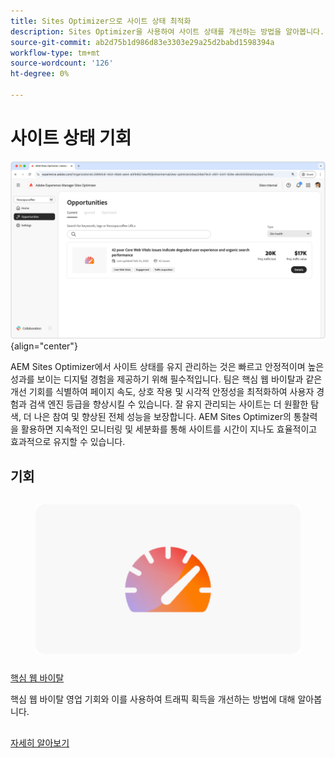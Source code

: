 ```yaml
---
title: Sites Optimizer으로 사이트 상태 최적화
description: Sites Optimizer을 사용하여 사이트 상태를 개선하는 방법을 알아봅니다.
source-git-commit: ab2d75b1d986d83e3303e29a25d2babd1598394a
workflow-type: tm+mt
source-wordcount: '126'
ht-degree: 0%

---
```



# 사이트 상태 기회

![사이트 상태 확인 기회](./assets/site-health/hero.png){align="center"}

AEM Sites Optimizer에서 사이트 상태를 유지 관리하는 것은 빠르고 안정적이며 높은 성과를 보이는 디지털 경험을 제공하기 위해 필수적입니다. 팀은 핵심 웹 바이탈과 같은 개선 기회를 식별하여 페이지 속도, 상호 작용 및 시각적 안정성을 최적화하여 사용자 경험과 검색 엔진 등급을 향상시킬 수 있습니다. 잘 유지 관리되는 사이트는 더 원활한 탐색, 더 나은 참여 및 향상된 전체 성능을 보장합니다. AEM Sites Optimizer의 통찰력을 활용하면 지속적인 모니터링 및 세분화를 통해 사이트를 시간이 지나도 효율적이고 효과적으로 유지할 수 있습니다.

## 기회

<!-- CARDS

* ../documentation/opportunities/core-web-vitals.md
  {title=Core web vitals}
  {image=../assets/common/card-performance.png}

-->
<!-- START CARDS HTML - DO NOT MODIFY BY HAND -->
<div class="columns">
    <div class="column is-half-tablet is-half-desktop is-one-third-widescreen" aria-label="Core web vitals">
        <div class="card" style="height: 100%; display: flex; flex-direction: column; height: 100%;">
            <div class="card-image">
                <figure class="image x-is-16by9">
                    <a href="../documentation/opportunities/core-web-vitals.md" title="핵심 웹 바이탈" target="_blank" rel="referrer">
                        <img class="is-bordered-r-small" src="../assets/common/card-performance.png" alt="핵심 웹 바이탈"
                             style="width: 100%; aspect-ratio: 16 / 9; object-fit: cover; overflow: hidden; display: block; margin: auto;">
                    </a>
                </figure>
            </div>
            <div class="card-content is-padded-small" style="display: flex; flex-direction: column; flex-grow: 1; justify-content: space-between;">
                <div class="top-card-content">
                    <p class="headline is-size-6 has-text-weight-bold">
                        <a href="../documentation/opportunities/core-web-vitals.md" target="_blank" rel="referrer" title="핵심 웹 바이탈">핵심 웹 바이탈</a>
                    </p>
                    <p class="is-size-6">핵심 웹 바이탈 영업 기회와 이를 사용하여 트래픽 획득을 개선하는 방법에 대해 알아봅니다.</p>
                </div>
                <a href="../documentation/opportunities/core-web-vitals.md" target="_blank" rel="referrer" class="spectrum-Button spectrum-Button--outline spectrum-Button--primary spectrum-Button--sizeM" style="align-self: flex-start; margin-top: 1rem;">
                    <span class="spectrum-Button-label has-no-wrap has-text-weight-bold">자세히 알아보기</span>
                </a>
            </div>
        </div>
    </div>
</div>
<!-- END CARDS HTML - DO NOT MODIFY BY HAND -->

